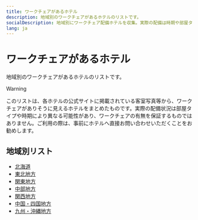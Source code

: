 ```yaml
---
title: ワークチェアがあるホテル
description: 地域別のワークチェアがあるホテルのリストです。
socialDescription: 地域別にワークチェア配備ホテルを収集。実際の配備は時期や部屋タイプで異なる可能性があります。
lang: ja
---
```


# ワークチェアがあるホテル

地域別のワークチェアがあるホテルのリストです。

> [!WARNING]
> このリストは、各ホテルの公式サイトに掲載されている客室写真等から、ワークチェアがありそうに見えるホテルをまとめたものです。実際の配備状況は部屋タイプや時期により異なる可能性があり、ワークチェアの有無を保証するものではありません。ご利用の際は、事前にホテルへ直接お問い合わせいただくことをお勧めします。

## 地域別リスト

- [北海道](01_北海道.md)
- [東北地方](02_東北地方.md)
- [関東地方](03_関東地方.md)
- [中部地方](04_中部地方.md)
- [関西地方](05_関西地方.md)
- [中国・四国地方](06_中国・四国地方.md)
- [九州・沖縄地方](07_九州・沖縄地方.md)
